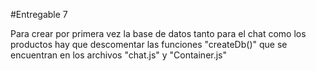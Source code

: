 #Entregable 7

Para crear por primera vez la base de datos tanto para el chat como los productos hay que descomentar las funciones "createDb()" que se encuentran en los archivos "chat.js" y "Container.js"
